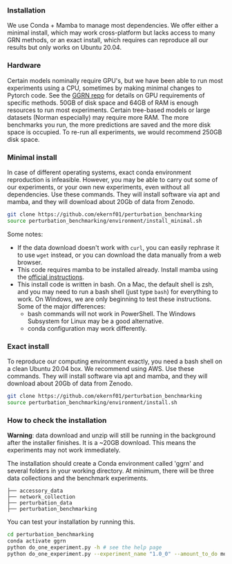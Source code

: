 ### Installation

We use Conda + Mamba to manage most dependencies. We offer either a minimal install, which may work cross-platform but lacks access to many GRN methods, or an exact install, which requires can reproduce all our results but only works on Ubuntu 20.04. 

### Hardware

Certain models nominally require GPU's, but we have been able to run most experiments using a CPU, sometimes by making minimal changes to Pytorch code. See the [GGRN repo](https://github.com/ekernf01/ggrn) for details on GPU requirements of specific methods. 50GB of disk space and 64GB of RAM is enough resources to run most experiments. Certain tree-based models or large datasets (Norman especially) may require more RAM. The more benchmarks you run, the more predictions are saved and the more disk space is occupied. To re-run all experiments, we would recommend 250GB disk space. 

### Minimal install

In case of different operating systems, exact conda environment reproduction is infeasible. However, you may be able to carry out some of our experiments, or your own new experiments, even without all dependencies. Use these commands. They will install software via apt and mamba, and they will download about 20Gb of data from Zenodo.

```bash
git clone https://github.com/ekernf01/perturbation_benchmarking
source perturbation_benchmarking/environment/install_minimal.sh
```

Some notes:

- If the data download doesn't work with `curl`, you can easily rephrase it to use `wget` instead, or you can download the data manually from a web browser.
- This code requires mamba to be installed already. Install mamba using the [official instructions](https://mamba.readthedocs.io/en/latest/installation.html).
- This install code is written in bash. On a Mac, the default shell is zsh, and you may need to run a bash shell (just type `bash`) for everything to work. On Windows, we are only beginning to test these instructions. Some of the major differences:
    - bash commands will not work in PowerShell. The Windows Subsystem for Linux may be a good alternative.
    - conda configuration may work differently. 

### Exact install

To reproduce our computing environment exactly, you need a bash shell on a clean Ubuntu 20.04 box. We recommend using AWS. Use these commands. They will install software via apt and mamba, and they will download about 20Gb of data from Zenodo.

```bash
git clone https://github.com/ekernf01/perturbation_benchmarking
source perturbation_benchmarking/environment/install.sh
```

### How to check the installation

**Warning**: data download and unzip will still be running in the background after the installer finishes. It is a ~20GB download. This means the experiments may not work immediately.

The installation should create a Conda environment called 'ggrn' and several folders in your working directory. At minimum, there will be three data collections and the benchmark experiments.

```
├── accessory_data
├── network_collection
├── perturbation_data
├── perturbation_benchmarking 
```

You can test your installation by running this.

```bash
cd perturbation_benchmarking
conda activate ggrn
python do_one_experiment.py -h # see the help page
python do_one_experiment.py --experiment_name "1.0_0" --amount_to_do models # Run a simple benchmark
```